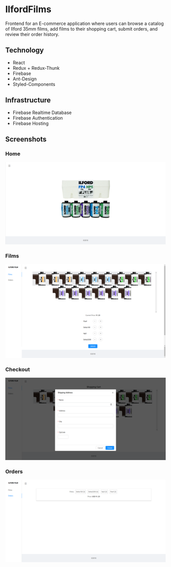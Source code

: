 # IlfordFilms

Frontend for an E-commerce application where users can browse a catalog of
Ilford 35mm films, add films to their shopping cart, submit orders, and review their
order history. 

Technology
----------
* React
* Redux + Redux-Thunk
* Firebase
* Ant-Design
* Styled-Components

Infrastructure
----------
* Firebase Realtime Database
* Firebase Authentication
* Firebase Hosting

Screenshots
---
### Home 
![home](/screenshots/home.png?raw=true "Home")
### Films 
![films](/screenshots/films.png?raw=true "Films")
### Checkout 
![checkout](/screenshots/checkout.png?raw=true "Checkout")
### Orders 
![orders](/screenshots/orders.png?raw=true "Orders")
